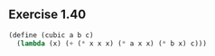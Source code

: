 ## Exercise 1.40

```scheme
(define (cubic a b c)
  (lambda (x) (+ (* x x x) (* a x x) (* b x) c)))
```